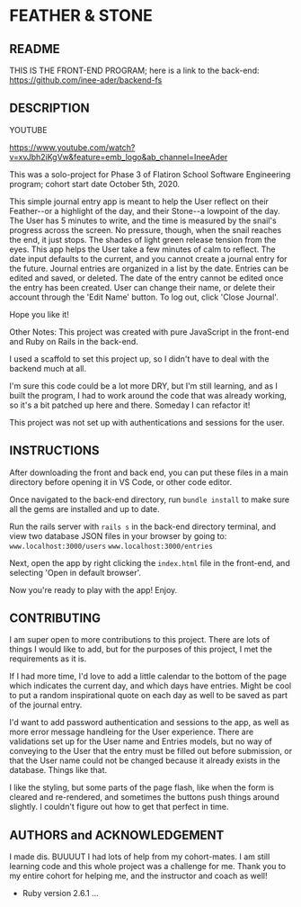 # FEATHER & STONE

## README

THIS IS THE FRONT-END PROGRAM; here is a link to the back-end: https://github.com/inee-ader/backend-fs

## DESCRIPTION
YOUTUBE

https://www.youtube.com/watch?v=xvJbh2iKgVw&feature=emb_logo&ab_channel=IneeAder

This was a solo-project for Phase 3 of Flatiron School Software Engineering program; cohort start date October 5th, 2020. 

This simple journal entry app is meant to help the User reflect on their Feather--or a highlight of the day, and their Stone--a lowpoint of the day. 
The User has 5 minutes to write, and the time is measured by the snail's progress across the screen. No pressure, though, when the snail reaches the end, it just stops. The shades of light green release tension from the eyes. This app helps the User take a few minutes of calm to reflect. 
The date input defaults to the current, and you cannot create a journal entry for the future. Journal entries are organized in a list by the date. Entries can be edited and saved, or deleted. The date of the entry cannot be edited once the entry has been created. 
User can change their name, or delete their account through the 'Edit Name' button. To log out, click 'Close Journal'. 

Hope you like it! 

Other Notes:
This project was created with pure JavaScript in the front-end and Ruby on Rails in the back-end. 

I used a scaffold to set this project up, so I didn't have to deal with the backend much at all. 

I'm sure this code could be a lot more DRY, but I'm still learning, and as I built the program, I had to work around the code that was already working, so it's a bit patched up here and there. Someday I can refactor it! 

This project was not set up with authentications and sessions for the user. 

## INSTRUCTIONS

After downloading the front and back end, you can put these files in a main directory before opening it in VS Code, or other code editor.

Once navigated to the back-end directory, run `bundle install` to make sure all the gems are installed and up to date. 

Run the rails server with `rails s` in the back-end directory terminal, and view two database JSON files in your browser by going to: 
`www.localhost:3000/users`
`www.localhost:3000/entries`

Next, open the app by right clicking the `index.html` file in the front-end, and selecting 'Open in default browser'. 

Now you're ready to play with the app! Enjoy.

## CONTRIBUTING

I am super open to more contributions to this project. There are lots of things I would like to add, but for the purposes of this project, I met the requirements as it is. 

If I had more time, I'd love to add a little calendar to the bottom of the page which indicates the current day, and which days have entries. Might be cool to put a random inspirational quote on each day as well to be saved as part of the journal entry. 

I'd want to add password authentication and sessions to the app, as well as more error message handleing for the User experience. There are validations set up for the User name and Entries models, but no way of conveying to the User that the entry must be filled out before submission, or that the User name could not be changed because it already exists in the database. Things like that. 

I like the styling, but some parts of the page flash, like when the form is cleared and re-rendered, and sometimes the buttons push things around slightly. I couldn't figure out how to get that perfect in time. 

## AUTHORS and ACKNOWLEDGEMENT

I made dis. BUUUUT I had lots of help from my cohort-mates. I am still learning code and this whole project was a challenge for me. Thank you to my entire cohort for helping me, and the instructor and coach as well! 

* Ruby version
    2.6.1
...